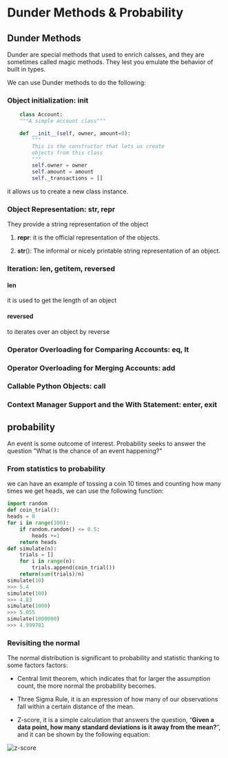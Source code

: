 # Dunder Methods & Probability

## Dunder Methods

Dunder are special methods that used to enrich calsses, and they are sometimes called magic methods. They lest you emulate the behavior of built in types.

We can use Dunder methods to do the following:

### Object initialization: __init__

```python
    class Account:
    """A simple account class"""

    def __init__(self, owner, amount=0):
        """
        This is the constructor that lets us create
        objects from this class
        """
        self.owner = owner
        self.amount = amount
        self._transactions = []
```

it allows us to create a new class instance.

### Object Representation: __str__, __repr__

They provide a string representation of the object

1. __repr__: it is the official representation of the objects.

2. __str__(): The informal or nicely printable string representation of an object.

### Iteration: __len__, __getitem__, __reversed__

#### __len__

it is used to get the length of an object

#### __reversed__

to iterates over an object by reverse

### Operator Overloading for Comparing Accounts: __eq__, __lt__

### Operator Overloading for Merging Accounts: __add__

### Callable Python Objects: __call__

### Context Manager Support and the With Statement: __enter__, __exit__


## probability

An event is some outcome of interest.
Probability seeks to answer the question "What is the chance of an event happening?"

### From statistics to probability

we can have an example of tossing a coin 10 times and counting how many times we get heads, we can use the following function:

```python
import random
def coin_trial():
heads = 0
for i in range(100):
    if random.random() <= 0.5:
        heads +=1
    return heads
def simulate(n):
    trials = []
    for i in range(n):
        trials.append(coin_trial())
    return(sum(trials)/n)
simulate(10)
>>> 5.4
simulate(100)
>>> 4.83
simulate(1000)
>>> 5.055
simulate(1000000)
>>> 4.999781
```

### Revisiting the normal

The normal distribution is significant to probability and statistic thanking to some factors factors:

* Central limit theorem, which indicates that for larger the assumption count, the more normal the probability becomes.

* Three Sigma Rule, it is an expression of how many of our observations fall within a certain distance of the mean.

* Z-score, it is a simple calculation that answers the question, “**Given a data point, how many standard deviations is it away from the mean?**”, and it can be shown by the following equation:

![z-score](https://i.imgur.com/3TuDF4G.jpeg)